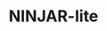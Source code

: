 ---
title: NINJAR-lite
description: NINJAR-lite is a preview project, it's basically an experiment of NINJAR. By the way, it's fully open-sourced.
featured_image: NINJAR-lite.png
weight: 1

# list pages require at least one image to be displayed.
---